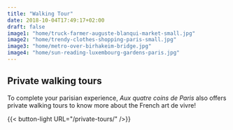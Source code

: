 ```yaml
---
title: "Walking Tour"
date: 2018-10-04T17:49:17+02:00
draft: false
image1: "home/truck-farmer-auguste-blanqui-market-small.jpg"
image2: "home/trendy-clothes-shopping-paris-small.jpg"
image3: "home/metro-over-birhakeim-bridge.jpg"
image4: "home/sun-reading-luxembourg-gardens-paris.jpg"
---
```


## Private walking tours
To complete your parisian experience, *Aux quatre coins de Paris* also offers private walking tours to know more about the French art de vivre!

{{< button-light URL="/private-tours/" />}}
